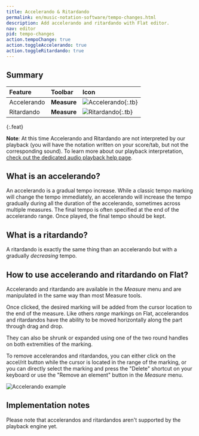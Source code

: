 ```yaml
---
title: Accelerando & Ritardando
permalink: en/music-notation-software/tempo-changes.html
description: Add accelerando and ritardando with Flat editor.
nav: editor
pid: tempo-changes
action.tempoChange: true
action.toggleAccelerando: true
action.toggleRitardando: true
---
```


## Summary

| Feature | Toolbar | Icon |
|:--------|:--------|:-----|
| Accelerando | **Measure** | ![Accelerando](https://prod.flat-cdn.com/img/icons/editorActions/accelerando.svg){:.tb} |
| Ritardando  | **Measure** | ![Ritardando](https://prod.flat-cdn.com/img/icons/editorActions/ritardando.svg){:.tb} |
{:.feat}

**Note**: At this time Accelerando and Ritardando are not interpreted by our playback (you will have the notation written on your score/tab, but not the corresponding sound). To learn more about our playback interpretation, [check out the dedicated audio playback help page](/help/en/music-notation-software/playback.html).

## What is an accelerando?

An accelerando is a gradual tempo increase.
While a classic tempo marking will change the tempo immediately, an accelerando will increase the tempo gradually during all the duration of the accelerando, sometimes across multiple measures.
The final tempo is often specified at the end of the accelerando range.
Once played, the final tempo should be kept.

## What is a ritardando?

A ritardando is exactly the same thing than an accelerando but with a gradually *decreasing* tempo.

## How to use accelerando and ritardando on Flat?

Accelerando and ritardando are available in the *Measure* menu and are manipulated in the same way than most Measure tools.

Once clicked, the desired marking will be added from the cursor location to the end of the measure.
Like others *range* markings on Flat, accelerandos and ritardandos have the ability to be moved horizontally along the part through drag and drop.

They can also be shrunk or expanded using one of the two round handles on both extremities of the marking.

To remove accelerandos and ritardandos, you can either click on the accel/rit button while the cursor is located in the range of the marking, or you can directly select the marking and press the "Delete" shortcut on your keyboard or use the "Remove an element" button in the *Measure* menu.

![Accelerando example](/help/assets/img/editor/accelerando.gif)

## Implementation notes

Please note that accelerandos and ritardandos aren't supported by the playback engine yet.